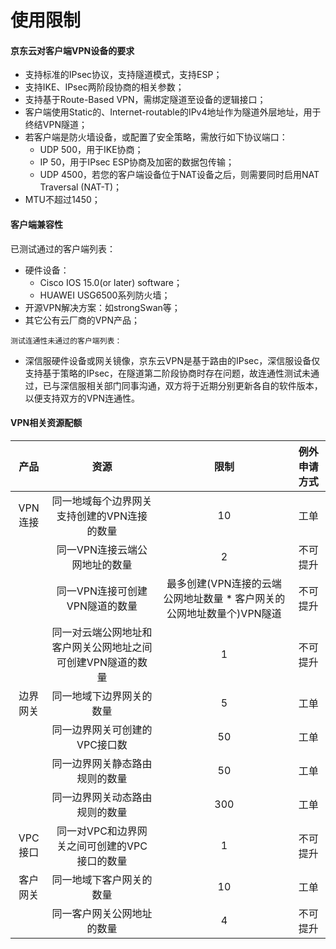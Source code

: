 # 使用限制
#### 京东云对客户端VPN设备的要求
* 支持标准的IPsec协议，支持隧道模式，支持ESP；
* 支持IKE、IPsec两阶段协商的相关参数；
* 支持基于Route-Based VPN，需绑定隧道至设备的逻辑接口；
* 客户端使用Static的、Internet-routable的IPv4地址作为隧道外层地址，用于终结VPN隧道；
* 若客户端是防火墙设备，或配置了安全策略，需放行如下协议端口：
  - UDP 500，用于IKE协商；
  - IP 50，用于IPsec ESP协商及加密的数据包传输；
  - UDP 4500，若您的客户端设备位于NAT设备之后，则需要同时启用NAT Traversal (NAT-T)；
* MTU不超过1450；


#### 客户端兼容性
已测试通过的客户端列表：
  * 硬件设备：
    - Cisco IOS 15.0(or later) software；
    - HUAWEI USG6500系列防火墙；
  * 开源VPN解决方案：如strongSwan等；
  * 其它公有云厂商的VPN产品；


``测试连通性未通过的客户端列表：``
  * 深信服硬件设备或网关镜像，京东云VPN是基于路由的IPsec，深信服设备仅支持基于策略的IPsec，在隧道第二阶段协商时存在问题，故连通性测试未通过，已与深信服相关部门同事沟通，双方将于近期分别更新各自的软件版本，以便支持双方的VPN连通性。



#### VPN相关资源配额

|   产品   |                            资源                             |                                  限制                                  | 例外申请方式 |
|:--------:|:-----------------------------------------------------------:|:----------------------------------------------------------------------:|:------------:|
| VPN连接  |         同一地域每个边界网关支持创建的VPN连接的数量         |                                   10                                   |     工单     |
|          |                同一VPN连接云端公网地址的数量                |                                   2                                    |   不可提升   |
|          |               同一VPN连接可创建VPN隧道的数量                | 最多创建(VPN连接的云端公网地址数量  * 客户网关的公网地址数量个)VPN隧道 |   不可提升   |
|          | 同一对云端公网地址和客户网关公网地址之间可创建VPN隧道的数量 |                                   1                                    |   不可提升   |
| 边界网关 |                  同一地域下边界网关的数量                   |                                   5                                    |     工单     |
|          |                同一边界网关可创建的VPC接口数                |                                   50                                   |     工单     |
|          |               同一边界网关静态路由规则的数量                |                                   50                                   |     工单     |
|          |               同一边界网关动态路由规则的数量                |                                  300                                   |     工单     |
| VPC接口  |        同一对VPC和边界网关之间可创建的VPC接口的数量         |                                   1                                    |   不可提升   |
| 客户网关 |                  同一地域下客户网关的数量                   |                                   10                                   |     工单     |
|          |                 同一客户网关公网地址的数量                  |                                   4                                    |   不可提升   |
